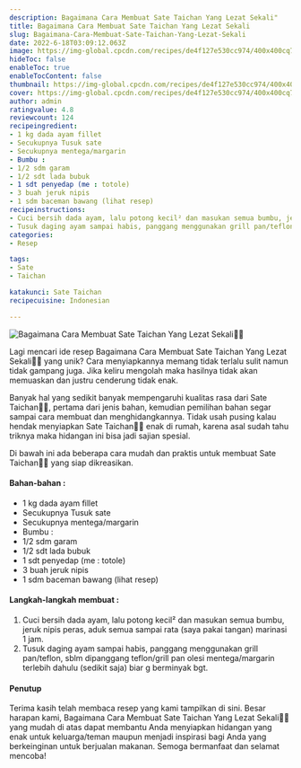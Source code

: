 ```yaml
---
description: Bagaimana Cara Membuat Sate Taichan Yang Lezat Sekali"
title: Bagaimana Cara Membuat Sate Taichan Yang Lezat Sekali
slug: Bagaimana-Cara-Membuat-Sate-Taichan-Yang-Lezat-Sekali
date: 2022-6-18T03:09:12.063Z
image: https://img-global.cpcdn.com/recipes/de4f127e530cc974/400x400cq70/photo.jpg
hideToc: false
enableToc: true
enableTocContent: false
thumbnail: https://img-global.cpcdn.com/recipes/de4f127e530cc974/400x400cq70/photo.jpg
cover: https://img-global.cpcdn.com/recipes/de4f127e530cc974/400x400cq70/photo.jpg
author: admin
ratingvalue: 4.8
reviewcount: 124
recipeingredient:
- 1 kg dada ayam fillet
- Secukupnya Tusuk sate
- Secukupnya mentega/margarin
- Bumbu :
- 1/2 sdm garam
- 1/2 sdt lada bubuk
- 1 sdt penyedap (me : totole)
- 3 buah jeruk nipis
- 1 sdm baceman bawang (lihat resep)
recipeinstructions:
- Cuci bersih dada ayam, lalu potong kecil² dan masukan semua bumbu, jeruk nipis peras, aduk semua sampai rata (saya pakai tangan) marinasi 1 jam.
- Tusuk daging ayam sampai habis, panggang menggunakan grill pan/teflon, sblm dipanggang teflon/grill pan olesi mentega/margarin terlebih dahulu (sedikit saja) biar g berminyak bgt.
categories:
- Resep

tags:
- Sate
- Taichan

katakunci: Sate Taichan
recipecuisine: Indonesian

---
```


![Bagaimana Cara Membuat Sate Taichan Yang Lezat Sekali👩‍🍳](https://img-global.cpcdn.com/recipes/de4f127e530cc974/400x400cq70/photo.jpg)

Lagi mencari ide resep Bagaimana Cara Membuat Sate Taichan Yang Lezat Sekali👩‍🍳 yang unik? Cara menyiapkannya memang tidak terlalu sulit namun tidak gampang juga. Jika keliru mengolah maka hasilnya tidak akan memuaskan dan justru cenderung tidak enak.

Banyak hal yang sedikit banyak mempengaruhi kualitas rasa dari Sate Taichan👩‍🍳, pertama dari jenis bahan, kemudian pemilihan bahan segar sampai cara membuat dan menghidangkannya. Tidak usah pusing kalau hendak menyiapkan Sate Taichan👩‍🍳 enak di rumah, karena asal sudah tahu triknya maka hidangan ini bisa jadi sajian spesial.

Di bawah ini ada beberapa cara mudah dan praktis untuk membuat Sate Taichan👩‍🍳 yang siap dikreasikan.

<!--inarticleads1-->

#### Bahan-bahan :

- 1 kg dada ayam fillet
- Secukupnya Tusuk sate
- Secukupnya mentega/margarin
- Bumbu :
- 1/2 sdm garam
- 1/2 sdt lada bubuk
- 1 sdt penyedap (me : totole)
- 3 buah jeruk nipis
- 1 sdm baceman bawang (lihat resep)

<!--inarticleads2-->

#### Langkah-langkah membuat :

1. Cuci bersih dada ayam, lalu potong kecil² dan masukan semua bumbu, jeruk nipis peras, aduk semua sampai rata (saya pakai tangan) marinasi 1 jam.
1. Tusuk daging ayam sampai habis, panggang menggunakan grill pan/teflon, sblm dipanggang teflon/grill pan olesi mentega/margarin terlebih dahulu (sedikit saja) biar g berminyak bgt.

#### Penutup

Terima kasih telah membaca resep yang kami tampilkan di sini. Besar harapan kami, Bagaimana Cara Membuat Sate Taichan Yang Lezat Sekali👩‍🍳 yang mudah di atas dapat membantu Anda menyiapkan hidangan yang enak untuk keluarga/teman maupun menjadi inspirasi bagi Anda yang berkeinginan untuk berjualan makanan. Semoga bermanfaat dan selamat mencoba!